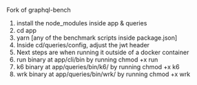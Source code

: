Fork of graphql-bench

1. install the node_modules inside app & queries
2. cd app
3. yarn [any of the benchmark scripts inside package.json]
4. Inside cd/queries/config, adjust the jwt header
5. Next steps are when running it outside of a docker container
6. run binary at app/cli/bin by running chmod +x run
7. k6 binary at app/queries/bin/k6/ by running chmod +x k6
8. wrk binary at app/queries/bin/wrk/ by running chmod +x wrk

